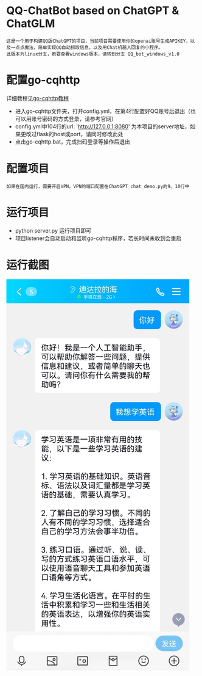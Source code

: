 # QQ-ChatBot based on ChatGPT & ChatGLM
    这是一个用于构建QQ版ChatGPT的项目，当前项目需要使用你的openai账号生成APIKEY，以及一点点魔法，简单实现QQ自动抓取信息，以及用Chat机器人回复的小程序。
    此版本为linux分支，若要查看windows版本，请转到分支 QQ_bot_windows_v1.0


# 配置go-cqhttp
详细教程见[go-cqhttp教程](https://docs.go-cqhttp.org/guide/quick_start.html#%E5%9F%BA%E7%A1%80%E6%95%99%E7%A8%8B)
- 进入go-cqhttp文件夹，打开config.yml，在第4行配置好QQ账号后退出（也可以用账号密码的方式登录，请参考官网）
- config.yml中104行的url: 'http://127.0.0.1:8080' 为本项目的server地址，如果更改过flask的host或port，请同时修改此处
- 点击go-cqhttp.bat，完成扫码登录等操作后退出

# 配置项目
    如果在国内运行，需要开启VPN，VPN的端口配置在ChatGPT_chat_demo.py的9、10行中

# 运行项目
- python server.py 运行项目即可
- 项目listener会自动启动和监听go-cqhttp程序，若长时间未收到会重启


# 运行截图
![GPT回复图片](img/001.jpg "gpt_chat")
